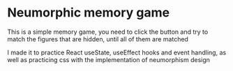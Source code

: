# Neumorphic memory game

This is a simple memory game, you need to click the button and try to match the figures that are hidden, until all of them are matched

I made it to practice React useState, useEffect hooks and event handling, as well as practicing css with the implementation of neumorphism design



